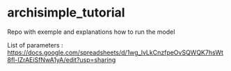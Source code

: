 # archisimple_tutorial
Repo with exemple and explanations how to run the model

List of parameters : https://docs.google.com/spreadsheets/d/1wg_lvLkCnzfpeOvSQWQK7hsWt8fl-IZrAEiSfNwA1yA/edit?usp=sharing
